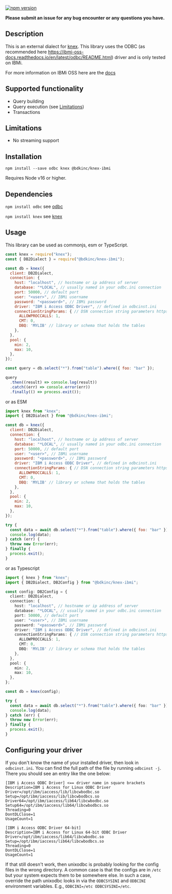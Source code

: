 [![npm version](http://img.shields.io/npm/v/@bdkinc/knex-ibmi.svg)](https://npmjs.org/package/@bdkinc/knex-ibmi)

**Please submit an issue for any bug encounter or any questions you have.**

## Description

This is an external dialect for [knex](https://knexjs.org).
This library uses the ODBC (as recommended here https://ibmi-oss-docs.readthedocs.io/en/latest/odbc/README.html)
driver and is only tested on IBMi.

For more information on IBMi OSS here are the [docs](https://ibmi-oss-docs.readthedocs.io/en/latest/README.html)

## Supported functionality

- Query building
- Query execution (see [Limitations](#Limitations))
- Transactions

## Limitations

- No streaming support

## Installation
```
npm install --save odbc knex @bdkinc/knex-ibmi
```

Requires Node v16 or higher.

## Dependencies

`npm install odbc` see [odbc](https://github.com/markdirish/node-odbc)

`npm install knex` see [knex](https://github.com/tgriesser/knex)

## Usage

This library can be used as commonjs, esm or TypeScript.

```javascript
const knex = require("knex");
const { DB2Dialect } = require("@bdkinc/knex-ibmi");

const db = knex({
  client: DB2Dialect,
  connection: {
    host: "localhost", // hostname or ip address of server
    database: "*LOCAL", // usually named in your odbc.ini connection
    port: 50000, // default port
    user: "<user>", // IBMi username
    password: "<password>", // IBMi password
    driver: "IBM i Access ODBC Driver", // defined in odbcinst.ini
    connectionStringParams: { // DSN connection string parameters https://www.ibm.com/docs/en/i/7.5?topic=details-connection-string-keywords
      ALLOWPROCCALLS: 1, 
      CMT: 0,
      DBQ: 'MYLIB' // library or schema that holds the tables
    },
  },
  pool: {
    min: 2,
    max: 10,
  },
});

const query = db.select("*").from("table").where({ foo: "bar" });

query
  .then((result) => console.log(result))
  .catch((err) => console.error(err))
  .finally(() => process.exit());
```

or as ESM

```javascript
import knex from "knex";
import { DB2Dialect } from "@bdkinc/knex-ibmi";

const db = knex({
  client: DB2Dialect,
  connection: {
    host: "localhost", // hostname or ip address of server
    database: "*LOCAL", // usually named in your odbc.ini connection
    port: 50000, // default port
    user: "<user>", // IBMi username
    password: "<password>", // IBMi password
    driver: "IBM i Access ODBC Driver", // defined in odbcinst.ini
    connectionStringParams: { // DSN connection string parameters https://www.ibm.com/docs/en/i/7.5?topic=details-connection-string-keywords
      ALLOWPROCCALLS: 1,
      CMT: 0,
      DBQ: 'MYLIB' // library or schema that holds the tables
    },
  },
  pool: {
    min: 2,
    max: 10,
  },
});

try {
  const data = await db.select("*").from("table").where({ foo: "bar" });
  console.log(data);
} catch (err) {
  throw new Error(err);
} finally {
  process.exit();
}
```

or as Typescript

```typescript
import { knex } from "knex";
import { DB2Dialect, DB2Config } from "@bdkinc/knex-ibmi";

const config: DB2Config = {
  client: DB2Dialect,
  connection: {
    host: "localhost", // hostname or ip address of server
    database: "*LOCAL", // usually named in your odbc.ini connection
    port: 50000, // default port
    user: "<user>", // IBMi username
    password: "<password>", // IBMi password
    driver: "IBM i Access ODBC Driver", // defined in odbcinst.ini
    connectionStringParams: { // DSN connection string parameters https://www.ibm.com/docs/en/i/7.5?topic=details-connection-string-keywords
      ALLOWPROCCALLS: 1,
      CMT: 0,
      DBQ: 'MYLIB' // library or schema that holds the tables
    },
  },
  pool: {
    min: 2,
    max: 10,
  },
};

const db = knex(config);

try {
  const data = await db.select("*").from("table").where({ foo: "bar" });
  console.log(data);
} catch (err) {
  throw new Error(err);
} finally {
  process.exit();
}
```

## Configuring your driver

If you don't know the name of your installed driver, then look in `odbcinst.ini`. You can find the full path of the file by running `odbcinst -j`.
There you should see an entry like the one below:

```
[IBM i Access ODBC Driver] <== driver name in square brackets
Description=IBM i Access for Linux ODBC Driver
Driver=/opt/ibm/iaccess/lib/libcwbodbc.so
Setup=/opt/ibm/iaccess/lib/libcwbodbcs.so
Driver64=/opt/ibm/iaccess/lib64/libcwbodbc.so
Setup64=/opt/ibm/iaccess/lib64/libcwbodbcs.so
Threading=0
DontDLClose=1
UsageCount=1

[IBM i Access ODBC Driver 64-bit]
Description=IBM i Access for Linux 64-bit ODBC Driver
Driver=/opt/ibm/iaccess/lib64/libcwbodbc.so
Setup=/opt/ibm/iaccess/lib64/libcwbodbcs.so
Threading=0
DontDLClose=1
UsageCount=1
```

If that still doesn't work, then unixodbc is probably looking for the config files in the wrong directory.
A common case is that the configs are in `/etc` but your system expects them to be somewhere else.
In such a case, override the path unixodbc looks in via the `ODBCSYSINI` and `ODBCINI` environment variables.
E.g., `ODBCINI=/etc ODBCSYSINI=/etc`.

